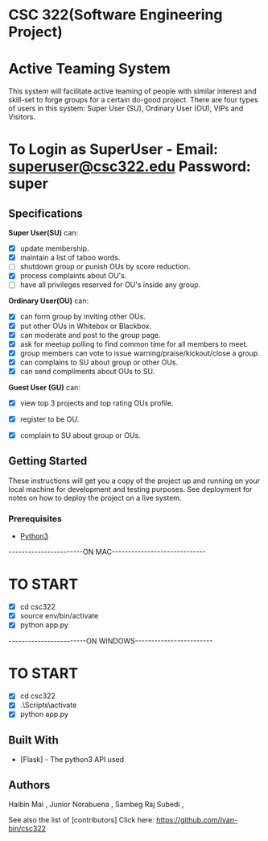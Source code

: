 # CSC 322(Software Engineering Project)

# Active Teaming System

This system will facilitate active teaming of people with similar interest and skill-set to forge groups for a certain do-good project. There are four types of users in this system: Super User (SU), Ordinary User (OU), VIPs and Visitors.

# To Login as SuperUser - Email: superuser@csc322.edu       Password: super
## Specifications
**Super User(SU)** can:
- [x] update membership.
- [x] maintain a list of taboo words.
- [ ] shutdown group or punish OUs by score reduction.
- [x] process complaints about OU's.
- [ ] have all privileges reserved for OU's inside any group.

**Ordinary User(OU)** can:
- [x] can form group by inviting other OUs.
- [x] put other OUs in Whitebox or Blackbox.
- [x] can moderate and post to the group page.
- [x] ask for meetup polling to find common time for all members to meet.
- [x] group members can vote to issue warning/praise/kickout/close a group.
- [x] can complains to SU about group or other OUs.
- [x] can send compliments about OUs to SU.

**Guest User (GU)** can:
- [x] view top 3 projects and top rating OUs profile.
- [x] register to be OU.
- [x] complain to SU about group or OUs.


## Getting Started

These instructions will get you a copy of the project up and running on your local machine for development and testing purposes. See deployment for notes on how to deploy the project on a live system.


### Prerequisites

* [Python3](https://www.python.org/downloads/)


-----------------------ON MAC-----------------------------

# TO START
- [x] cd csc322
- [x] source env/bin/activate
- [x] python app.py

------------------------ON WINDOWS------------------------

# TO START
- [x] cd csc322
- [x] .\Scripts\activate
- [x] python app.py

## Built With

* [Flask] - The python3 API used


## Authors

Haibin Mai ,
Junior Norabuena ,
Sambeg Raj Subedi ,


See also the list of [contributors]
Click here:
https://github.com/Ivan-bin/csc322
